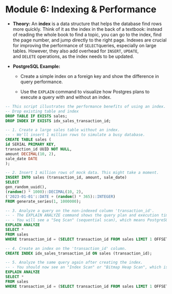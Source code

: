 # Module 6: Indexing & Performance


- **Theory:** An **index** is a data structure that helps the database find rows more quickly. Think of it as the index in the back of a textbook: instead of reading the whole book to find a topic, you can go to the index, find the page number, and jump directly to the right page. Indexes are crucial for improving the performance of `SELECT`queries, especially on large tables. However, they also add overhead for `INSERT`, `UPDATE`, and `DELETE` operations, as the index needs to be updated.
    
- **PostgreSQL Example:**
    
    - Create a simple index on a foreign key and show the difference in query performance.
        
    - Use the `EXPLAIN` command to visualize how Postgres plans to execute a query with and without an index.

```SQL
-- This script illustrates the performance benefits of using an index.
-- Drop existing table and index
DROP TABLE IF EXISTS sales;
DROP INDEX IF EXISTS idx_sales_transaction_id;

-- 1. Create a large sales table without an index.
-- - We'll insert 1 million rows to simulate a busy database.
CREATE TABLE sales (
id SERIAL PRIMARY KEY,
transaction_id UUID NOT NULL,
amount DECIMAL(10, 2),
sale_date DATE
);

-- 2. Insert 1 million rows of mock data. This might take a moment.
INSERT INTO sales (transaction_id, amount, sale_date)
SELECT
gen_random_uuid(),
(random() * 1000)::DECIMAL(10, 2),
('2023-01-01'::DATE + (random() * 365)::INTEGER)
FROM generate_series(1, 1000000);

-- 3. Analyze a query on the non-indexed column 'transaction_id'.
-- - The EXPLAIN ANALYZE command shows the query plan and execution time.
-- - You will see a "Seq Scan" (sequential scan), which means PostgreSQL reads the entire table.
EXPLAIN ANALYZE
SELECT *
FROM sales
WHERE transaction_id = (SELECT transaction_id FROM sales LIMIT 1 OFFSET 500000);

-- 4. Create an index on the 'transaction_id' column.
CREATE INDEX idx_sales_transaction_id ON sales (transaction_id);

-- 5. Analyze the same query again after creating the index.
-- - You should now see an "Index Scan" or "Bitmap Heap Scan", which is much faster.
EXPLAIN ANALYZE
SELECT *
FROM sales
WHERE transaction_id = (SELECT transaction_id FROM sales LIMIT 1 OFFSET 500000);
```
